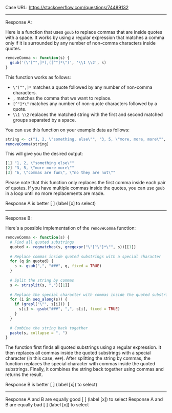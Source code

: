 Case URL: https://stackoverflow.com/questions/74489132

------
Response A:

Here is a function that uses `gsub` to replace commas that are inside quotes with a space. It works by using a regular expression that matches a comma only if it is surrounded by any number of non-comma characters inside quotes.

```r
removeComma <- function(s) {
  gsub('(\"[^",]*),([^"]*\")', '\\1 \\2', s)
}
```

This function works as follows:

- `\"[^",]*` matches a quote followed by any number of non-comma characters.
- `,` matches the comma that we want to replace.
- `[^"]*\"` matches any number of non-quote characters followed by a quote.
- `\\1 \\2` replaces the matched string with the first and second matched groups separated by a space.

You can use this function on your example data as follows:

```r
string <- c("1, 2, \"something, else\"", "3, 5, \"more, more, more\"", "6, \"commas, are fun\", \"no, they are not\"")
removeComma(string)
```

This will give you the desired output:

```r
[1] "1, 2, \"something else\""                  
[2] "3, 5, \"more more more\""                  
[3] "6, \"commas are fun\", \"no they are not\""
```

Please note that this function only replaces the first comma inside each pair of quotes. If you have multiple commas inside the quotes, you can use `gsub` in a loop until no more replacements are made.

Response A is better [ ] (label [x] to select)

-------
Response B:

Here's a possible implementation of the `removeComma` function:

```r
removeComma <- function(s) {
  # Find all quoted substrings
  quoted <- regmatches(s, gregexpr("\"[^\"]*\"", s))[[1]]
  
  # Replace commas inside quoted substrings with a special character
  for (q in quoted) {
    s <- gsub(",", "###", q, fixed = TRUE)
  }
  
  # Split the string by commas
  s <- strsplit(s, ",")[[1]]
  
  # Replace the special character with commas inside the quoted substrings
  for (i in seq_along(s)) {
    if (grepl("\"", s[i])) {
      s[i] <- gsub("###", ",", s[i], fixed = TRUE)
    }
  }
  
  # Combine the string back together
  paste(s, collapse = ", ")
}
```

The function first finds all quoted substrings using a regular expression. It then replaces all commas inside the quoted substrings with a special character (in this case, `###`). After splitting the string by commas, the function replaces the special character with commas inside the quoted substrings. Finally, it combines the string back together using commas and returns the result.

Response B is better [ ] (label [x]) to select)

-------

Response A and B are equally good [ ] (label [x]) to select
Response A and B are equally bad [ ] (label [x]) to select
